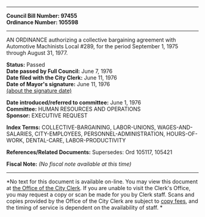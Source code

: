 * * * * *  
  
**Council Bill Number: [](#h0)[](#h2)97455**   
**Ordinance Number: 105598**  
  
* * * * *  
  
AN ORDINANCE authorizing a collective bargaining agreement with Automotive Machinists Local \#289, for the period September 1, 1975 through August 31, 1977.  
  
**Status:** Passed   
**Date passed by Full Council:** June 7, 1976   
**Date filed with the City Clerk:** June 11, 1976   
**Date of Mayor's signature:** June 11, 1976   
[(about the signature date)](/~public/approvaldate.htm)   
  
  
**Date introduced/referred to committee:** June 1, 1976   
**Committee:** HUMAN RESOURCES AND OPERATIONS   
**Sponsor:** EXECUTIVE REQUEST   
  
**Index Terms:** COLLECTIVE-BARGAINING, LABOR-UNIONS, WAGES-AND-SALARIES, CITY-EMPLOYEES, PERSONNEL-ADMINISTRATION, HOURS-OF-WORK, DENTAL-CARE, LABOR-PRODUCTIVITY  
  
**References/Related Documents:** Supersedes: Ord 105117, 105421  
  
**Fiscal Note:** *(No fiscal note available at this time)*  
  
* * * * *  
  
*No text for this document is available on-line. You may view this document at [the Office of the City Clerk](http://www.seattle.gov/leg/clerk/contactUs.htm). If you are unable to visit the Clerk's Office, you may request a copy or scan be made for you by Clerk staff. Scans and copies provided by the Office of the City Clerk are subject to [copy fees](http://clerk.seattle.gov/~public/clerkfees.htm), and the timing of service is dependent on the availability of staff. *  
  
  
